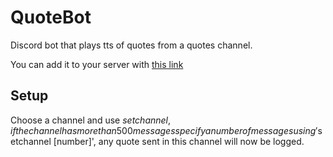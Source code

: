 # QuoteBot
Discord bot that plays tts of quotes from a quotes channel.

You can add it to your server with [this link]()

## Setup
Choose a channel and use $setchannel, if the channel has more than 500 messages specify a number of messages using '$setchannel [number]', any quote sent in this channel will now be logged.
